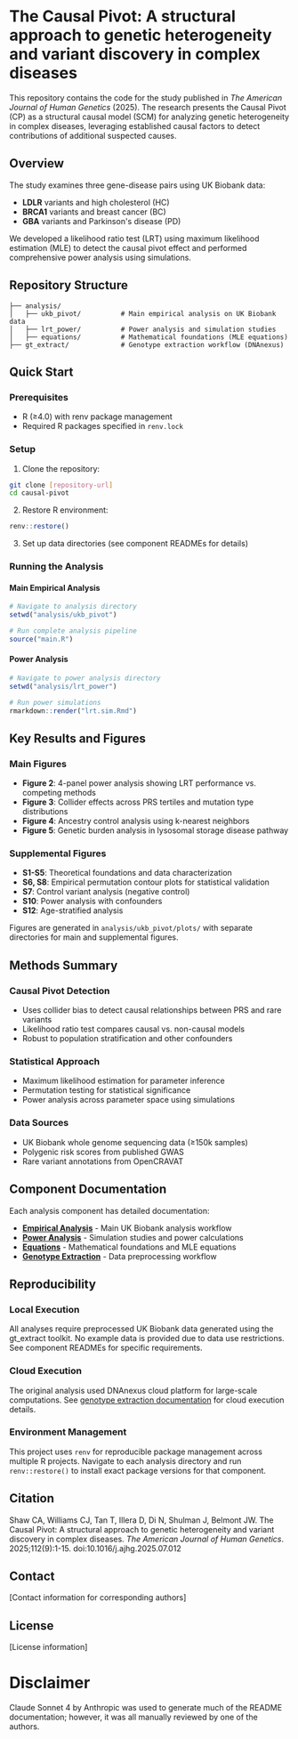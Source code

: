 # The Causal Pivot: A structural approach to genetic heterogeneity and variant discovery in complex diseases

This repository contains the code for the study published in *The American Journal of Human Genetics* (2025).
The research presents the Causal Pivot (CP) as a structural causal model (SCM) for analyzing genetic heterogeneity in complex diseases, leveraging established causal factors to detect contributions of additional suspected causes.

## Overview

The study examines three gene-disease pairs using UK Biobank data:
- **LDLR** variants and high cholesterol (HC)  
- **BRCA1** variants and breast cancer (BC)
- **GBA** variants and Parkinson's disease (PD)

We developed a likelihood ratio test (LRT) using maximum likelihood estimation (MLE) to detect the causal pivot effect
and performed comprehensive power analysis using simulations.

## Repository Structure

```
├── analysis/
│   ├── ukb_pivot/          # Main empirical analysis on UK Biobank data
│   ├── lrt_power/          # Power analysis and simulation studies  
│   ├── equations/          # Mathematical foundations (MLE equations)
├── gt_extract/             # Genotype extraction workflow (DNAnexus)
```


## Quick Start

### Prerequisites

- R (≥4.0) with renv package management
- Required R packages specified in `renv.lock`

### Setup

1. Clone the repository:
```bash
git clone [repository-url]
cd causal-pivot
```

2. Restore R environment:
```r
renv::restore()
```

3. Set up data directories (see component READMEs for details)

### Running the Analysis

#### Main Empirical Analysis
```r
# Navigate to analysis directory
setwd("analysis/ukb_pivot")

# Run complete analysis pipeline
source("main.R")
```

#### Power Analysis
```r
# Navigate to power analysis directory  
setwd("analysis/lrt_power")

# Run power simulations
rmarkdown::render("lrt.sim.Rmd")
```

## Key Results and Figures

### Main Figures
- **Figure 2**: 4-panel power analysis showing LRT performance vs. competing methods
- **Figure 3**: Collider effects across PRS tertiles and mutation type distributions  
- **Figure 4**: Ancestry control analysis using k-nearest neighbors
- **Figure 5**: Genetic burden analysis in lysosomal storage disease pathway

### Supplemental Figures
- **S1-S5**: Theoretical foundations and data characterization
- **S6, S8**: Empirical permutation contour plots for statistical validation
- **S7**: Control variant analysis (negative control)
- **S10**: Power analysis with confounders
- **S12**: Age-stratified analysis

Figures are generated in `analysis/ukb_pivot/plots/` with separate directories for main and supplemental figures.

## Methods Summary

### Causal Pivot Detection
- Uses collider bias to detect causal relationships between PRS and rare variants
- Likelihood ratio test compares causal vs. non-causal models
- Robust to population stratification and other confounders

### Statistical Approach
- Maximum likelihood estimation for parameter inference
- Permutation testing for statistical significance
- Power analysis across parameter space using simulations

### Data Sources
- UK Biobank whole genome sequencing data (≥150k samples)
- Polygenic risk scores from published GWAS
- Rare variant annotations from OpenCRAVAT

## Component Documentation

Each analysis component has detailed documentation:

- [**Empirical Analysis**](analysis/ukb_pivot/README.md) - Main UK Biobank analysis workflow
- [**Power Analysis**](analysis/lrt_power/README.md) - Simulation studies and power calculations  
- [**Equations**](analysis/equations/README.md) - Mathematical foundations and MLE equations
- [**Genotype Extraction**](gt_extract/README.md) - Data preprocessing workflow

## Reproducibility

### Local Execution
All analyses require preprocessed UK Biobank data generated using the gt_extract toolkit. No example data is provided due to data use restrictions. See component READMEs for specific requirements.

### Cloud Execution
The original analysis used DNAnexus cloud platform for large-scale computations. See [genotype extraction documentation](gt_extract/README.md) for cloud execution details.

### Environment Management
This project uses `renv` for reproducible package management across multiple R projects. Navigate to each analysis directory and run `renv::restore()` to install exact package versions for that component.

## Citation

Shaw CA, Williams CJ, Tan T, Illera D, Di N, Shulman J, Belmont JW. The Causal Pivot: A structural approach to genetic heterogeneity and variant discovery in complex diseases. *The American Journal of Human Genetics*. 2025;112(9):1-15. doi:10.1016/j.ajhg.2025.07.012

## Contact

[Contact information for corresponding authors]

## License

[License information]

# Disclaimer

Claude Sonnet 4 by Anthropic was used to generate much of the README documentation;
however, it was all manually reviewed by one of the authors.
